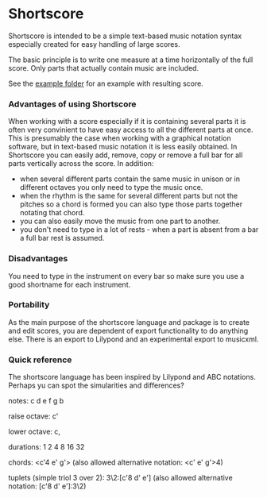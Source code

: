 Shortscore
====================

Shortscore is intended to be a simple text-based music notation syntax especially created for easy handling of large scores.

The basic principle is to write one measure at a time horizontally of the full score. Only parts that actually contain music are included.

See the [example folder](https://github.com/PeterBjuhr/shortscore/tree/master/example) for an example with resulting score.

### Advantages of using Shortscore

When working with a score especially if it is containing several parts it is often very convinient to have easy access to all the different parts at once. This is presumably the case when working with a graphical notation software, but in text-based music notation it is less easily obtained. In Shortscore you can easily add, remove, copy or remove a full bar for all parts vertically across the score. In addition:

- when several different parts contain the same music in unison or in different octaves you only need to type the music once.
- when the rhythm is the same for several different parts but not the pitches so a chord is formed you can also type those parts together notating that chord.  
- you can also easily move the music from one part to another.
- you don't need to type in a lot of rests - when a part is absent from a bar a full bar rest is assumed.

### Disadvantages

You need to type in the instrument on every bar so make sure you use a good shortname for each instrument.

### Portability

As the main purpose of the shortscore language and package is to create and edit scores, you are dependent of export functionality to do anything else. There is an export to Lilypond and an experimental export to musicxml.

### Quick reference

The shortscore language has been inspired by Lilypond and ABC notations. Perhaps yu can spot the simularities and differences?

notes: c d e f g b

raise octave: c'

lower octave: c,

durations: 1 2 4 8 16 32

chords: <c'4 e' g'> (also allowed alternative notation: <c' e' g'>4)

tuplets (simple triol 3 over 2): 3\2:[c'8 d' e'] (also allowed alternative notation: [c'8 d' e']:3\2)
